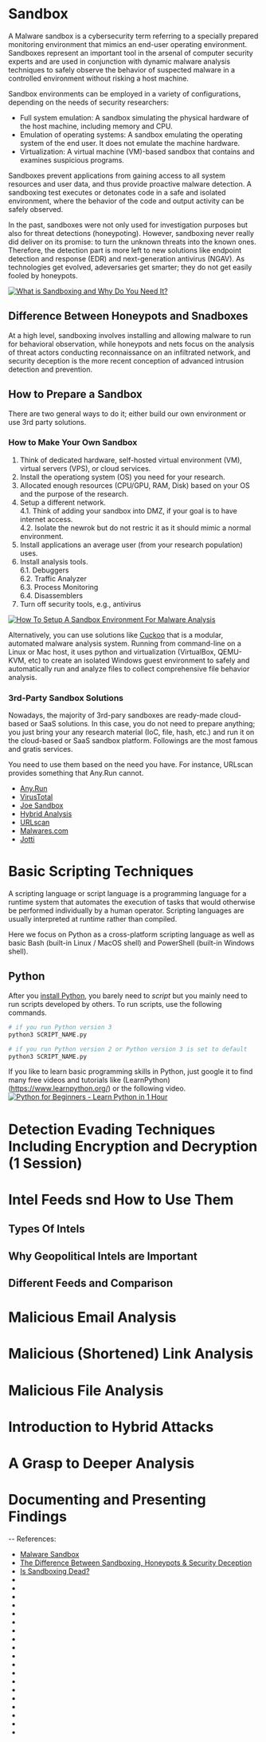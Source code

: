 # Sandbox
A Malware sandbox is a cybersecurity term referring to a specially prepared monitoring environment that mimics an end-user operating environment. 
Sandboxes represent an important tool in the arsenal of computer security experts and are used in conjunction with dynamic malware analysis 
techniques to safely observe the behavior of suspected malware in a controlled environment without risking a host machine.

Sandbox environments can be employed in a variety of configurations, depending on the needs of security researchers:
- Full system emulation: A sandbox simulating the physical hardware of the host machine, including memory and CPU.
- Emulation of operating systems: A sandbox emulating the operating system of the end user. It does not emulate the machine hardware.
- Virtualization: A virtual machine (VM)-based sandbox that contains and examines suspicious programs.

Sandboxes prevent applications from gaining access to all system resources and user data, and thus provide proactive malware detection. 
A sandboxing test executes or detonates code in a safe and isolated environment, where the behavior of the code and output activity can be safely observed.

In the past, sandboxes were not only used for investigation purposes but also for threat detections (honeypoting). However, sandboxing never really did deliver 
on its promise: to turn the unknown threats into the known ones. Therefore, the detection part is more left to new solutions like endpoint detection and response 
(EDR) and next-generation antivirus (NGAV). As technologies get evolved, adeversaries get smarter; they do not get easily fooled by honeypots.

[![What is Sandboxing and Why Do You Need It?](https://img.youtube.com/vi/26isu3cm_Oc/0.jpg)](https://www.youtube.com/watch?v=26isu3cm_Oc)


## Difference Between Honeypots and Snadboxes
At a high level, sandboxing involves installing and allowing malware to run for behavioral observation, while honeypots and nets focus on the analysis 
of threat actors conducting reconnaissance on an infiltrated network, and security deception is the more recent conception of advanced intrusion detection 
and prevention.

## How to Prepare a Sandbox
There are two general ways to do it; either build our own environment or use 3rd party solutions.

### How to Make Your Own Sandbox
1. Think of dedicated hardware, self-hosted virtual environment (VM), virtual servers (VPS), or cloud services.
2. Install the operationg system (OS) you need for your research.
3. Allocated enough resources (CPU/GPU, RAM, Disk) based on your OS and the purpose of the research.  
4. Setup a different network.  
  4.1. Think of adding your sandbox into DMZ, if your goal is to have internet access.  
  4.2. Isolate the newrok but do not restric it as it should mimic a normal environment.  
5. Install applications an average user (from your research population) uses.
6. Install analysis tools.  
  6.1. Debuggers  
  6.2. Traffic Analyzer  
  6.3. Process Monitoring  
  6.4. Disassemblers  
7. Turn off security tools, e.g., antivirus

[![How To Setup A Sandbox Environment For Malware Analysis](https://img.youtube.com/vi/oPsxy9JF8FM/0.jpg)](https://www.youtube.com/watch?v=oPsxy9JF8FM)

Alternatively, you can use solutions like [Cuckoo](https://cuckoosandbox.org/) that is a modular, automated malware analysis system. Running from command-line 
on a Linux or Mac host, it uses python and virtualization (VirtualBox, QEMU-KVM, etc) to create an isolated Windows guest environment to safely and automatically 
run and analyze files to collect comprehensive file behavior analysis.

### 3rd-Party Sandbox Solutions
Nowadays, the majority of 3rd-pary sandboxes are ready-made cloud-based or SaaS solutions. In this case, you do not need to prepare anything; you just bring your 
any research material (IoC, file, hash, etc.) and run it on the cloud-based or SaaS sandbox platform. Followings are the most famous and gratis services.

You need to use them based on the need you have. For instance, URLscan provides something that Any.Run cannot.
- [Any.Run](https://any.run/)
- [VirusTotal](https://www.virustotal.com/)
- [Joe Sandbox](https://www.joesandbox.com/)
- [Hybrid Analysis](https://Hybrid-Analysis.com)
- [URLscan](https://urlscan.io/)
- [Malwares.com](https://www.malwares.com/)
- [Jotti](https://virusscan.jotti.org/)


# Basic Scripting Techniques
A scripting language or script language is a programming language for a runtime system that automates the execution of tasks that would otherwise be performed
individually by a human operator. Scripting languages are usually interpreted at runtime rather than compiled.

Here we focus on Python as a cross-platform scripting language as well as basic Bash (built-in Linux / MacOS shell) and PowerShell (built-in Windows shell).

## Python
After you [install Python](https://wiki.python.org/moin/BeginnersGuide/Download), you barely need to _script_ but you mainly need to run scripts developed by 
others. To run scripts, use the following commands.
```bash
# if you run Python version 3
python3 SCRIPT_NAME.py

# if you run Python version 2 or Python version 3 is set to default
python3 SCRIPT_NAME.py
```

If you like to learn basic programming skills in Python, just google it to find many free videos and tutorials like (LearnPython)(https://www.learnpython.org/) or 
the following video.
[![Python for Beginners - Learn Python in 1 Hour](https://img.youtube.com/vi/kqtD5dpn9C8/0.jpg)](https://www.youtube.com/watch?v=kqtD5dpn9C8)


# Detection Evading Techniques Including Encryption and Decryption (1 Session)

# Intel Feeds snd How to Use Them
## Types Of Intels
## Why Geopolitical Intels are Important
## Different Feeds and Comparison

# Malicious Email Analysis

# Malicious (Shortened) Link Analysis

# Malicious File Analysis

# Introduction to Hybrid Attacks

# A Grasp to Deeper Analysis

# Documenting and Presenting Findings



--
References:
- [Malware Sandbox]([https://www.spiceworks.com/it-security/cyber-risk-management/articles/what-is-sandboxing/](https://www.vmray.com/glossary/malware-sandbox/))
- [The Difference Between Sandboxing, Honeypots & Security Deception](https://www.darkreading.com/endpoint/the-difference-between-sandboxing-honeypots-security-deception)
- [Is Sandboxing Dead?](https://www.darkreading.com/vulnerabilities-threats/is-sandboxing-dead-)
- []()
- []()
- []()
- []()
- []()
- []()
- []()
- []()
- []()
- []()
- []()
- []()
- []()
- []()
- []()
- []()
- []()
- []()
- []()
